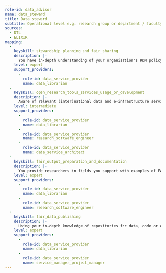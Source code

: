 ```yaml
---
role-id: data_advisor
name: data_steward
title: Data steward
subtitle: Operational level e.g. research group or department / faculty
sources: 
  - DTL
  - ELIXIR
mapping: 
  - 
    keyskill: stewardship_planning_and_fair_sharing
    description: |-
      You have in-depth understanding of your organisation's RDM policy, and of the policies of relevant research funders in relation to planning for FAIR outputs, including Data Management Plans. You have in-depth knowledge of  the legal and ethical frameworks applicable to the research communities you support. You are also familiar with these communities’ research methods, tools, standards and services used locally. You are able to translate this knowledge and understanding into Data Management Plan (DMP) templates for the researchers you support, providing expert advice appropriate to  all career stages. You can articulate how planning benefits the researcher as the ‘first reuser’ of their outputs, and seek help where needed from other professional services.
    level: expert
    support_providers: 
      - 
        role-id: data_service_provider
        name: data_librarian
  - 
    keyskill: open_research_tools_services_usage_or_development
    description: |-
      Aware of relevant (inter)national data and e-infrastructure services you identify and respond to the needs of researchers and stakeholders in the areas you support for FAIR tools, services or resources. You provide guidance and instruction on discovery, acquisition and (re-)use of data, including local collection and those in the public domain. You ensure these are as open possible to reuse, according to organisational policy and legal obligations. Liaising with relevant professional services, e.g. research software engineers and data service architects, you develop and implement standard solutions for recurring issues and deliver training on their effective application, also ensuring that the organisation’s service management processes are followed.
    level: intermediate
    support_providers: 
      - 
        role-id: data_service_provider
        name: data_librarian
      - 
        role-id: data_service_provider
        name: research_software_engineer
      - 
        role-id: data_service_provider
        name: data_service_architect
  - 
    keyskill: fair_output_preparation_and_documentation
    description: |-
      You provide researchers in fields you support with examples of FAIR and open data or software that advances research, and describe the relevance of FAIR principles to the norms for validation or reproducibility in their domains. You provide expert advice on making data findable, and on cleaning data to make it actionable and interoperable for reuse. Knowledgeable about ethical and commercial constraints on data access, you liaise with relevant professional services and systems. You provide expert advice on appraising and selecting data of value for reuse, and on good practice in managing software code, including versioning and documentation.
    level: expert
    support_providers: 
      - 
        role-id: data_service_provider
        name: data_librarian
      - 
        role-id: data_service_provider
        name: research_software_engineer
  - 
    keyskill: fair_data_publishing
    description: |-
      Using your in-depth knowledge of repositories for data, code or other outputs (such as samples or protocols), you direct researchers in your area to these repositories and other services that are a good fit to their domain, the characteristics of their data, and their data management processes. You provide expert advice to researchers in your area on data formats and vocabularies relevant to their research domains, and on the deposition processes of repositories, whether these are locally provided or external. You liaise with relevant professional services to ensure appropriate constraints on how FAIR the research outputs will be, depending e.g. on assessment of ethical impacts, data protection, or licensing and IP rights.
    level: expert
    support_providers: 
      - 
        role-id: data_service_provider
        name: data_librarian
      - 
        role-id: data_service_provider
        name: service_manager_project_manager
---
```

